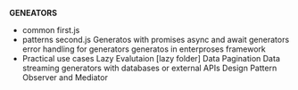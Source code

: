 **GENEATORS**
 - common first.js
 - patterns second.js
    Generatos with promises
    async and await generators
    error handling for generators
    generatos in enterproses framework
 - Practical use cases
    Lazy Evalutaion [lazy folder]
    Data Pagination
    Data streaming
    generators with databases or external APIs
    Design Pattern Observer and Mediator
